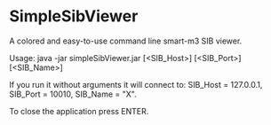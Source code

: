 SimpleSibViewer
===============

A colored and easy-to-use command line smart-m3 SIB viewer.

Usage: java -jar simpleSibViewer.jar [\<SIB_Host\>] [\<SIB_Port\>] [\<SIB_Name\>]

If you run it without arguments it will connect to: SIB_Host = 127.0.0.1, SIB_Port = 10010, SIB_Name = "X".

To close the application press ENTER.
